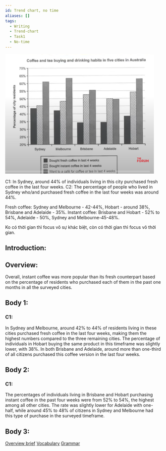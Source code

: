 ```yaml
---
id: Trend chart, no time
aliases: []
tags:
  - Writing
  - Trend-chart
  - Task1
  - No-time
---
```



![W1_chart_1.png](assets/W1_chart_1.png)

C1: In Sydney, around 44% of individuals living in this city purchased fresh coffee in the last four weeks.
C2: The percentage of people who lived in Sydney who/and purchased fresh coffee in the last four weeks was around 44%. 

Fresh coffee: Sydney and Melbourne - 42-44%, Hobart - around 38%, Brisbane and Adelaide - 35%.
Instant coffee: Brisbane and Hobart - 52% to 54%, Adelaide - 50%, Sydney and Melbourne-45-48%.


Ko có thời gian thì focus vô sự khác biệt, còn có thời gian thì focus vô thời gian.

## Introduction:


## Overview:
Overall, instant coffee was more popular than its fresh counterpart based on the percentage of residents who purchased each of them in the past one months in all the surveyed cities.

## Body 1:
### C1:
In Sydney and Melbourne, around 42% to 44% of residents living in these cities purchased fresh coffee in the last four weeks, making them the highest numbers compared to the three remaining cities. The percentage of individuals in Hobart buying the same product in this timeframe was slightly lower, with 38%. In both Brisbane and Adelaide, around more than one-third of all citizens purchased this coffee version in the last four weeks.

## Body 2:
### C1:
The percentages of individuals living in Brisbane and Hobart purchasing instant coffee in the past four weeks were from 52% to 54%, the highest among all other cities. The rate was slightly lower for Adelaide with one-half, while around 45% to 48% of citizens in Sydney and Melbourne had this type of purchase in the surveyed timeframe.

## Body 3:



[Overview brief](Overview%20brief.md)
[Vocabulary](Vocabulary.md)
[Grammar](1747055766-UWJK.md)
